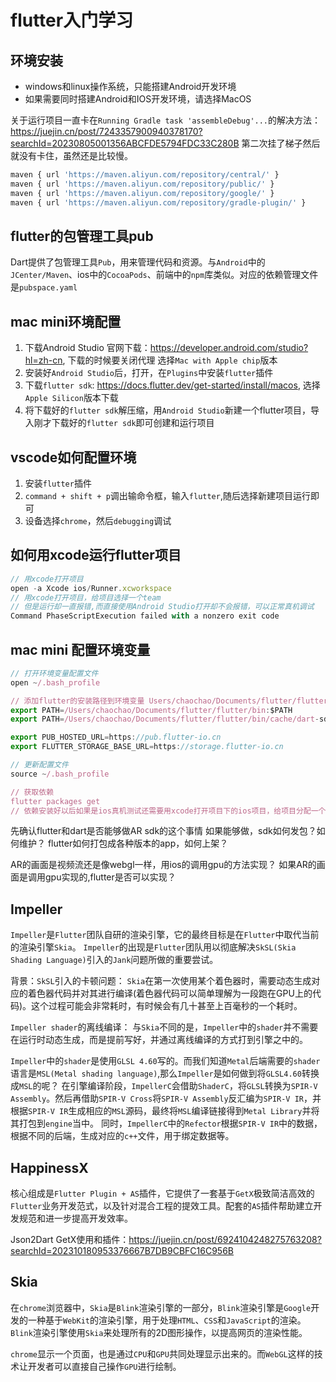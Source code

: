# flutter入门学习

## 环境安装
 - windows和linux操作系统，只能搭建Android开发环境
 - 如果需要同时搭建Android和IOS开发环境，请选择MacOS

关于运行项目一直卡在`Running Gradle task 'assembleDebug'...`的解决方法：
https://juejin.cn/post/7243357900940378170?searchId=20230805001356ABCFDE5794FDC33C280B
第二次挂了梯子然后就没有卡住，虽然还是比较慢。


 ```ts
 maven { url 'https://maven.aliyun.com/repository/central/' }
 maven { url 'https://maven.aliyun.com/repository/public/' }
 maven { url 'https://maven.aliyun.com/repository/google/' }
 maven { url 'https://maven.aliyun.com/repository/gradle-plugin/' }
 ```
## flutter的包管理工具pub
Dart提供了包管理工具`Pub`，用来管理代码和资源。与`Android`中的`JCenter/Maven`、ios中的`CocoaPods`、前端中的`npm`库类似。对应的依赖管理文件是`pubspace.yaml`

## mac mini环境配置
1. 下载Android Studio
官网下载：https://developer.android.com/studio?hl=zh-cn, 下载的时候要关闭代理
选择`Mac with Apple chip`版本
2. 安装好`Android Studio`后，打开，在`Plugins`中安装`flutter`插件
3. 下载`flutter sdk`: https://docs.flutter.dev/get-started/install/macos, 选择`Apple Silicon`版本下载
4. 将下载好的`flutter sdk`解压缩，用`Android Studio`新建一个flutter项目，导入刚才下载好的`flutter sdk`即可创建和运行项目

## vscode如何配置环境
1. 安装`flutter`插件
2. `command + shift + p`调出输命令框，输入`flutter`,随后选择新建项目运行即可
3. 设备选择`chrome`，然后`debugging`调试

## 如何用xcode运行flutter项目
```ts
// 用xcode打开项目
open -a Xcode ios/Runner.xcworkspace
// 用xcode打开项目，给项目选择一个team
// 但是运行却一直报错,而直接使用Android Studio打开却不会报错，可以正常真机调试
Command PhaseScriptExecution failed with a nonzero exit code
```

## mac mini 配置环境变量
```ts
// 打开环境变量配置文件
open ~/.bash_profile

// 添加flutter的安装路径到环境变量 Users/chaochao/Documents/flutter/flutter/bin是flutter安装路径
export PATH=/Users/chaochao/Documents/flutter/flutter/bin:$PATH
export PATH=/Users/chaochao/Documents/flutter/flutter/bin/cache/dart-sdk/bin:$PATH

export PUB_HOSTED_URL=https://pub.flutter-io.cn
export FLUTTER_STORAGE_BASE_URL=https://storage.flutter-io.cn

// 更新配置文件
source ~/.bash_profile

// 获取依赖
flutter packages get
// 依赖安装好以后如果是ios真机测试还需要用xcode打开项目下的ios项目，给项目分配一个开发team，不然打包不了
```


先确认flutter和dart是否能够做AR sdk的这个事情
如果能够做，sdk如何发包？如何维护？
flutter如何打包成各种版本的app，如何上架？


AR的画面是视频流还是像webgl一样，用ios的调用gpu的方法实现？
如果AR的画面是调用gpu实现的,flutter是否可以实现？

## Impeller
`Impeller`是`Flutter`团队自研的渲染引擎，它的最终目标是在`Flutter`中取代当前的渲染引擎`Skia`。
`Impeller`的出现是`Flutter`团队用以彻底解决`SkSL(Skia Shading Language)`引入的`Jank`问题所做的重要尝试。

背景：`SkSL`引入的卡顿问题：
`Skia`在第一次使用某个着色器时，需要动态生成对应的着色器代码并对其进行编译(着色器代码可以简单理解为一段跑在GPU上的代码)。这个过程可能会非常耗时，有时候会有几十甚至上百毫秒的一个耗时。

`Impeller shader`的离线编译：
与`Skia`不同的是，`Impeller`中的`shader`并不需要在运行时动态生成，而是提前写好，并通过离线编译的方式打到引擎之中的。

`Impeller`中的`shader`是使用`GLSL 4.60`写的。而我们知道`Metal`后端需要的`shader`语言是`MSL(Metal shading language)`,那么`Impeller`是如何做到将`GLSL4.60`转换成`MSL`的呢？
在引擎编译阶段，`ImpellerC`会借助`ShaderC`，将`GLSL`转换为`SPIR-V Assembly`。然后再借助`SPIR-V Cross`将`SPIR-V Assembly`反汇编为`SPIR-V IR`，并根据`SPIR-V IR`生成相应的`MSL`源码，最终将`MSL`编译链接得到`Metal Library`并将其打包到`engine`当中。
同时，`ImpellerC`中的`Refector`根据`SPIR-V IR`中的数据，根据不同的后端，生成对应的`c++`文件，用于绑定数据等。

## HappinessX
核心组成是`Flutter Plugin + AS`插件，它提供了一套基于`GetX`极致简洁高效的`Flutter`业务开发范式，以及针对混合工程的提效工具。配套的`AS`插件帮助建立开发规范和进一步提高开发效率。

Json2Dart
GetX使用和插件：https://juejin.cn/post/6924104248275763208?searchId=202310180953376667B7DB9CBFC16C956B

## Skia
在`chrome`浏览器中，`Skia`是`Blink`渲染引擎的一部分，`Blink`渲染引擎是`Google`开发的一种基于`WebKit`的渲染引擎，用于处理`HTML`、`CSS`和`JavaScript`的渲染。`Blink`渲染引擎使用`Skia`来处理所有的2D图形操作，以提高网页的渲染性能。

`chrome`显示一个页面，也是通过`CPU`和`GPU`共同处理显示出来的。而`WebGL`这样的技术让开发者可以直接自己操作`GPU`进行绘制。